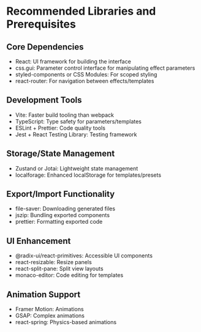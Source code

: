 # Recommended Libraries and Prerequisites

## Core Dependencies
- React: UI framework for building the interface
- css.gui: Parameter control interface for manipulating effect parameters
- styled-components or CSS Modules: For scoped styling
- react-router: For navigation between effects/templates

## Development Tools
- Vite: Faster build tooling than webpack
- TypeScript: Type safety for parameters/templates
- ESLint + Prettier: Code quality tools
- Jest + React Testing Library: Testing framework

## Storage/State Management
- Zustand or Jotai: Lightweight state management
- localforage: Enhanced localStorage for templates/presets

## Export/Import Functionality
- file-saver: Downloading generated files
- jszip: Bundling exported components
- prettier: Formatting exported code

## UI Enhancement
- @radix-ui/react-primitives: Accessible UI components
- react-resizable: Resize panels
- react-split-pane: Split view layouts
- monaco-editor: Code editing for templates

## Animation Support
- Framer Motion: Animations
- GSAP: Complex animations
- react-spring: Physics-based animations